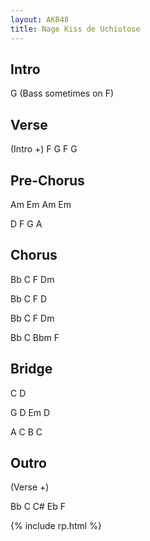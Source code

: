 ```yaml
---
layout: AKB48
title: Nage Kiss de Uchiotose
---
```

## Intro 
G (Bass sometimes on F) 

## Verse 
(Intro +) F G F G 

## Pre-Chorus 
Am Em Am Em 

D F G A 

## Chorus 
Bb C F Dm 

Bb C F D 

Bb C F Dm 

Bb C Bbm F 

## Bridge 
C D 

G D Em D 

A C B C 

## Outro 
(Verse +) 

Bb C C# Eb F 

{% include rp.html %}
